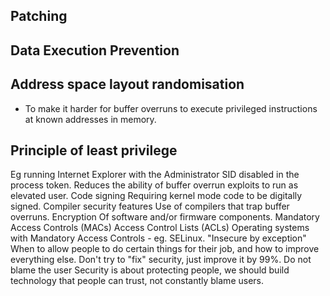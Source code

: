 ## Patching
## Data Execution Prevention
## Address space layout randomisation
- To make it harder for buffer overruns to execute privileged instructions at known addresses in memory.
## Principle of least privilege
Eg running Internet Explorer with the Administrator SID disabled in the process token. Reduces the ability of buffer overrun exploits to run as elevated user.
Code signing
Requiring kernel mode code to be digitally signed.
Compiler security features
Use of compilers that trap buffer overruns.
Encryption
Of software and/or firmware components.
Mandatory Access Controls
(MACs)
Access Control Lists (ACLs)
Operating systems with Mandatory Access Controls - eg. SELinux.
"Insecure by exception"
When to allow people to do certain things for their job, and how to improve everything else. Don't try to "fix" security, just improve it by 99%.
Do not blame the user
Security is about protecting people, we should build technology that people can trust, not constantly blame users.
